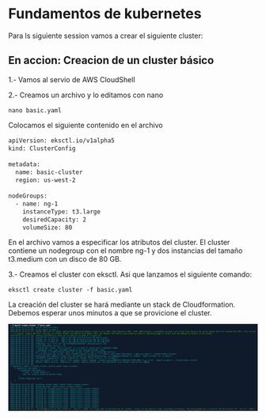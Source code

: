 # Fundamentos de kubernetes

Para ls siguiente session vamos a crear el siguiente cluster:

## En accion: Creacion de un cluster básico

1.- Vamos al servio de AWS CloudShell

2.- Creamos un archivo y lo editamos con nano

```
nano basic.yaml
```

Colocamos el siguiente contenido en el archivo

```
apiVersion: eksctl.io/v1alpha5
kind: ClusterConfig

metadata:
  name: basic-cluster
  region: us-west-2

nodeGroups:
  - name: ng-1
    instanceType: t3.large
    desiredCapacity: 2
    volumeSize: 80
```

En el archivo vamos a especificar los atributos del cluster. El cluster contiene un nodegroup con el nombre ng-1 y dos instancias del tamaño t3.medium con un disco de 80 GB.

3.- Creamos el cluster con eksctl. Asi que lanzamos el siguiente comando:

```
eksctl create cluster -f basic.yaml
```

La creación del cluster se hará mediante un stack de Cloudformation. Debemos esperar unos minutos a que se provicione el cluster.

![Verificar versiones](/img/2-1.image.jpg)
